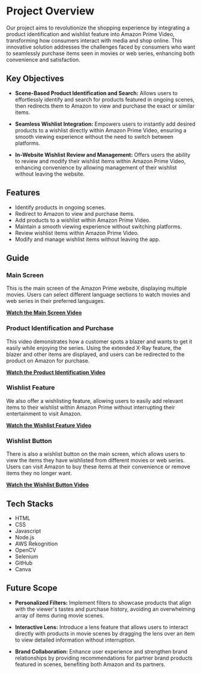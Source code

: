 # Project Overview

Our project aims to revolutionize the shopping experience by integrating a product identification and wishlist feature into Amazon Prime Video, transforming how consumers interact with media and shop online. This innovative solution addresses the challenges faced by consumers who want to seamlessly purchase items seen in movies or web series, enhancing both convenience and satisfaction.

## Key Objectives

- **Scene-Based Product Identification and Search:** Allows users to effortlessly identify and search for products featured in ongoing scenes, then redirects them to Amazon to view and purchase the exact or similar items.

- **Seamless Wishlist Integration:** Empowers users to instantly add desired products to a wishlist directly within Amazon Prime Video, ensuring a smooth viewing experience without the need to switch between platforms.

- **In-Website Wishlist Review and Management:** Offers users the ability to review and modify their wishlist items within Amazon Prime Video, enhancing convenience by allowing management of their wishlist without leaving the website.

## Features

- Identify products in ongoing scenes.
- Redirect to Amazon to view and purchase items.
- Add products to a wishlist within Amazon Prime Video.
- Maintain a smooth viewing experience without switching platforms.
- Review wishlist items within Amazon Prime Video.
- Modify and manage wishlist items without leaving the app.

## Guide

### Main Screen

This is the main screen of the Amazon Prime website, displaying multiple movies. Users can select different language sections to watch movies and web series in their preferred languages.

**[Watch the Main Screen Video]([https://drive.google.com/uc?export=download&id=YOUR_VIDEO_ID](https://drive.google.com/file/d/175chanAfAWN2clhqrL2-nEek_3Fz59C5/view?usp=sharing))**

### Product Identification and Purchase

This video demonstrates how a customer spots a blazer and wants to get it easily while enjoying the series. Using the extended X-Ray feature, the blazer and other items are displayed, and users can be redirected to the product on Amazon for purchase.

**[Watch the Product Identification Video]([https://drive.google.com/uc?export=download&id=YOUR_VIDEO_ID](https://drive.google.com/file/d/1TF8dVmHLTbo6ZMVbEQ4Sska7P-pLHe2t/view?usp=sharing))**

### Wishlist Feature

We also offer a wishlisting feature, allowing users to easily add relevant items to their wishlist within Amazon Prime without interrupting their entertainment to visit Amazon.

**[Watch the Wishlist Feature Video]([https://drive.google.com/uc?export=download&id=YOUR_VIDEO_ID](https://drive.google.com/file/d/1EgJ8HtC4JsL7jmlUUxaERMVZe7pTwa_1/view?usp=sharing))**

### Wishlist Button

There is also a wishlist button on the main screen, which allows users to view the items they have wishlisted from different movies or web series. Users can visit Amazon to buy these items at their convenience or remove items they no longer want.

**[Watch the Wishlist Button Video]([https://drive.google.com/uc?export=download&id=YOUR_VIDEO_ID](https://drive.google.com/file/d/1ySwLnF4mUxX__zYnzhacfbELOamBz_2e/view?usp=sharing))**

## Tech Stacks

- HTML
- CSS
- Javascript
- Node.js
- AWS Rekognition
- OpenCV
- Selenium
- GitHub
- Canva

## Future Scope

- **Personalized Filters:** Implement filters to showcase products that align with the viewer's tastes and purchase history, avoiding an overwhelming array of items during movie scenes.

- **Interactive Lens:** Introduce a lens feature that allows users to interact directly with products in movie scenes by dragging the lens over an item to view detailed information without interruption.

- **Brand Collaboration:** Enhance user experience and strengthen brand relationships by providing recommendations for partner brand products featured in scenes, benefiting both Amazon and its partners.
